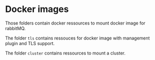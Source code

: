 # Docker images
Those folders contain docker ressources to mount docker image for rabbitMQ.

The folder `tls` contains ressouces for docker image with management plugin and TLS support.

The folder `cluster` contains ressources to mount a cluster.